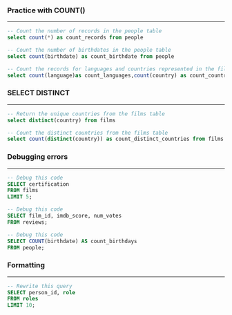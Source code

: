 ### Practice with COUNT()
_________________________________________

```sql
-- Count the number of records in the people table
select count(*) as count_records from people

-- Count the number of birthdates in the people table
select count(birthdate) as count_birthdate from people

-- Count the records for languages and countries represented in the films table
select count(language)as count_languages,count(country) as count_countries from films 
```

### SELECT DISTINCT
_________________________________________
```sql
-- Return the unique countries from the films table
select distinct(country) from films

-- Count the distinct countries from the films table
select count(distinct(country)) as count_distinct_countries from films
```

### Debugging errors
_________________________________________
```sql
-- Debug this code
SELECT certification
FROM films
LIMIT 5;

-- Debug this code
SELECT film_id, imdb_score, num_votes
FROM reviews;

-- Debug this code
SELECT COUNT(birthdate) AS count_birthdays
FROM people;
```

### Formatting
_________________________________________
```sql
-- Rewrite this query
SELECT person_id, role 
FROM roles 
LIMIT 10;
```
